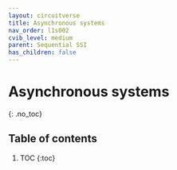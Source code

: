 ```yaml
---
layout: circuitverse
title: Asynchronous systems
nav_order: l1s002
cvib_level: medium
parent: Sequential SSI
has_children: false
---
```


# Asynchronous systems
{: .no_toc}

## Table of contents

1. TOC
{:toc}
